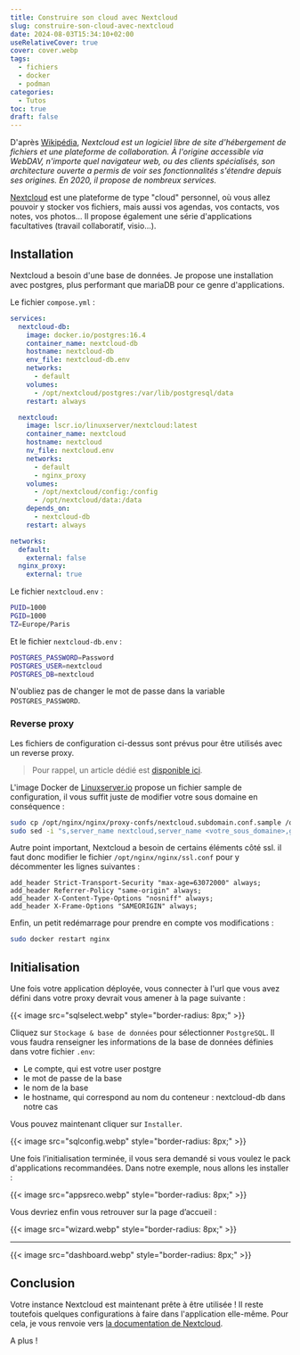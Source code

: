 ```yaml
---
title: Construire son cloud avec Nextcloud
slug: construire-son-cloud-avec-nextcloud
date: 2024-08-03T15:34:10+02:00
useRelativeCover: true
cover: cover.webp
tags:
  - fichiers
  - docker
  - podman
categories:
  - Tutos
toc: true
draft: false
---
```


D'après [Wikipédia](https://fr.wikipedia.org/wiki/Nextcloud), *Nextcloud est un logiciel libre de site d'hébergement de fichiers et une plateforme de collaboration. À l'origine accessible via WebDAV, n'importe quel navigateur web, ou des clients spécialisés, son architecture ouverte a permis de voir ses fonctionnalités s'étendre depuis ses origines. En 2020, il propose de nombreux services.*

[Nextcloud](https://nextcloud.com/fr/) est une plateforme de type "cloud" personnel, où vous allez pouvoir y stocker vos fichiers, mais aussi vos agendas, vos contacts, vos notes, vos photos... Il propose également une série d'applications facultatives (travail collaboratif, visio...).

## Installation

Nextcloud a besoin d'une base de données. Je propose une installation avec postgres, plus performant que mariaDB pour ce genre d'applications.

Le fichier `compose.yml` :

```yml
services:
  nextcloud-db:
    image: docker.io/postgres:16.4
    container_name: nextcloud-db
    hostname: nextcloud-db
    env_file: nextcloud-db.env
    networks:
      - default
    volumes:
      - /opt/nextcloud/postgres:/var/lib/postgresql/data
    restart: always

  nextcloud:
    image: lscr.io/linuxserver/nextcloud:latest
    container_name: nextcloud
    hostname: nextcloud
    nv_file: nextcloud.env
    networks:
      - default
      - nginx_proxy
    volumes:
      - /opt/nextcloud/config:/config
      - /opt/nextcloud/data:/data
    depends_on:
      - nextcloud-db
    restart: always

networks:
  default:
    external: false
  nginx_proxy:
    external: true
```

Le fichier `nextcloud.env` :

```bash
PUID=1000
PGID=1000
TZ=Europe/Paris
```

Et le fichier `nextcloud-db.env` :

```bash
POSTGRES_PASSWORD=Password
POSTGRES_USER=nextcloud
POSTGRES_DB=nextcloud
```

N'oubliez pas de changer le mot de passe dans la variable `POSTGRES_PASSWORD`.

### Reverse proxy

Les fichiers de configuration ci-dessus sont prévus pour être utilisés avec un reverse proxy.

> Pour rappel, un article dédié est [disponible ici](/posts/reverse-proxy-nginx/).

L'image Docker de [Linuxserver.io](https://docs.linuxserver.io/general/swag/) propose un fichier sample de configuration, il vous suffit juste de modifier votre sous domaine en conséquence :

```bash
sudo cp /opt/nginx/nginx/proxy-confs/nextcloud.subdomain.conf.sample /opt/nginx/nginx/proxy-confs/nextcloud.subdomain.conf
sudo sed -i "s,server_name nextcloud,server_name <votre_sous_domaine>,g" /opt/nginx/nginx/proxy-confs/nextcloud.subdomain.conf
```

Autre point important, Nextcloud a besoin de certains éléments côté ssl. il faut donc modifier le fichier `/opt/nginx/nginx/ssl.conf` pour y décommenter les lignes suivantes :

```nginx
add_header Strict-Transport-Security "max-age=63072000" always;
add_header Referrer-Policy "same-origin" always;
add_header X-Content-Type-Options "nosniff" always;
add_header X-Frame-Options "SAMEORIGIN" always;
```

Enfin, un petit redémarrage pour prendre en compte vos modifications :  

```bash
sudo docker restart nginx
```

## Initialisation

Une fois votre application déployée, vous connecter à l'url que vous avez défini dans votre proxy devrait vous amener à la page suivante :

{{< image src="sqlselect.webp" style="border-radius: 8px;" >}}

Cliquez sur `Stockage & base de données` pour sélectionner `PostgreSQL`. Il vous faudra renseigner les informations de la base de données définies dans votre fichier `.env`:
- Le compte, qui est votre user postgre
- le mot de passe de la base
- le nom de la base
- le hostname, qui correspond au nom du conteneur : nextcloud-db dans notre cas

Vous pouvez maintenant cliquer sur `Installer`.

{{< image src="sqlconfig.webp" style="border-radius: 8px;" >}}

Une fois l’initialisation terminée, il vous sera demandé si vous voulez le pack d'applications recommandées. Dans notre exemple, nous allons les installer :

{{< image src="appsreco.webp" style="border-radius: 8px;" >}}

Vous devriez enfin vous retrouver sur la page d’accueil :

{{< image src="wizard.webp" style="border-radius: 8px;" >}}
***
{{< image src="dashboard.webp" style="border-radius: 8px;" >}}

## Conclusion

Votre instance Nextcloud est maintenant prête à être utilisée ! Il reste toutefois quelques configurations à faire dans l'application elle-même. Pour cela, je vous renvoie vers [la documentation de Nextcloud](https://docs.nextcloud.com/server/stable/admin_manual/contents.html).

A plus !
